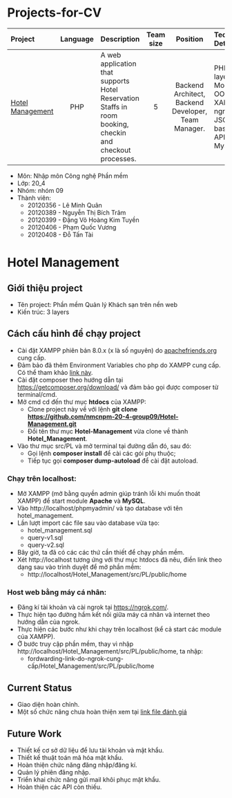 # Projects-for-CV

| Project | Language | Description | Team size | Position | Technical Details | Achievement | Time spent | Ending month |
| :-- | :-: | :-- | :-: | :-: | :-- | :-- | :-: | :-: |
| [Hotel Management](../Projects-for-CV/PHP%20-%20Hotel%20Management/) | PHP | A web application that supports Hotel Reservation Staffs in room booking, checkin and checkout processes. | 5 | Backend Architect, Backend Developer, Team Manager. | PHP, 3-layer Model, OOP, XAMPP, ngrok, JSON based API, and MySQL. | Knowledge of 3-layer model and API versioning | About 1 month | 01/2023 |

- Môn: Nhập môn Công nghệ Phần mềm 
- Lớp: 20_4
- Nhóm: nhóm 09
- Thành viên:
    - 20120356 - Lê Minh Quân
    - 20120389 - Nguyễn Thị Bích Trâm
    - 20120399 - Đặng Võ Hoàng Kim Tuyền
    - 20120406 - Phạm Quốc Vương
    - 20120408 - Đỗ Tấn Tài

# Hotel Management

## Giới thiệu project
- Tên project: Phần mềm Quản lý Khách sạn trên nền web 
- Kiến trúc: 3 layers

## Cách cấu hình để chạy project
- Cài đặt XAMPP phiên bản 8.0.x (x là số nguyên) do [apachefriends.org](https://www.apachefriends.org/download.html) cung cấp.
- Đảm bảo đã thêm Environment Variables cho php do XAMPP cung cấp. Có thể tham khảo [link này](https://dinocajic.medium.com/add-xampp-php-to-environment-variables-in-windows-10-af20a765b0ce).
- Cài đặt composer theo hướng dẫn tại https://getcomposer.org/download/ và đảm bảo gọi được composer từ terminal/cmd.
- Mở cmd cd đến thư mục **htdocs** của XAMPP:
    - Clone project này về với lệnh **git clone https://github.com/nmcnpm-20-4-group09/Hotel-Management.git**
    - Đổi tên thư mục **Hotel-Management** vừa clone về thành **Hotel_Management**.
- Vào thư mục src/PL và mở terminal tại đường dẫn đó, sau đó:
    - Gọi lệnh **composer install** để cài các gói phụ thuộc;
    - Tiếp tục gọi **composer dump-autoload** để cài đặt autoload.

### Chạy trên localhost:
- Mở XAMPP (mở bằng quyền admin giúp tránh lỗi khi muốn thoát XAMPP) để start module **Apache** và **MySQL**.
- Vào http://localhost/phpmyadmin/ và tạo database với tên hotel_management.
- Lần lượt import các file sau vào database vừa tạo:
    - hotel_management.sql
    - query-v1.sql
    - query-v2.sql
- Bây giờ, ta đã có các các thứ cần thiết để chạy phần mềm.
- Xét http://localhost tương ứng với thư mục htdocs đã nêu, điền link theo dạng sau vào trình duyệt để mở phần mềm:
    - http://localhost/Hotel_Management/src/PL/public/home

### Host web bằng máy cá nhân:
- Đăng kí tài khoản và cài ngrok tại https://ngrok.com/.
- Thực hiện tạo đường hầm kết nối giữa máy cá nhân và internet theo hướng dẫn của ngrok.
- Thực hiện các bước như khi chạy trên localhost (kể cả start các module của XAMPP).
- Ở bước truy cập phần mềm, thay vì nhập http://localhost/Hotel_Management/src/PL/public/home, ta nhập:
    - fordwarding-link-do-ngrok-cung-cấp/Hotel_Management/src/PL/public/home

## Current Status
- Giao diện hoàn chỉnh.
- Một số chức năng chưa hoàn thiện xem tại [link file đánh giá](https://docs.google.com/spreadsheets/d/12x2jVoTfIan2ozjRgwk22vGxmOonJRAv/edit#gid=1861759264)
## Future Work
- Thiết kế cơ sở dữ liệu để lưu tài khoản và mật khẩu.
- Thiết kế thuật toán mã hóa mật khẩu.
- Hoàn thiện chức năng đăng nhập/đăng kí.
- Quản lý phiên đăng nhập.
- Triển khai chức năng gửi mail khôi phục mật khẩu.
- Hoàn thiện các API còn thiếu.